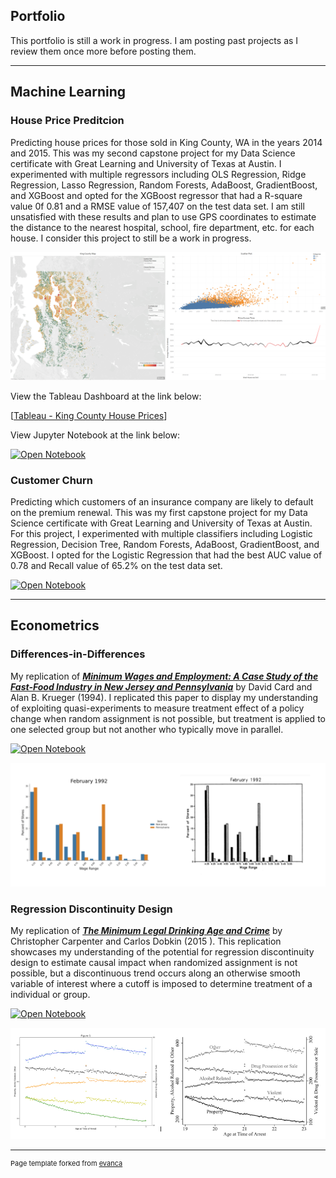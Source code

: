 ## Portfolio

This portfolio is still a work in progress. I am posting past projects as I review them once more before posting them.

---
## Machine Learning

### House Price Preditcion

Predicting house prices for those sold in King County, WA in the years 2014 and 2015. This was my second capstone project for my Data Science certificate with Great Learning and University of Texas at Austin. I experimented with multiple regressors including OLS Regression, Ridge Regression, Lasso Regression, Random Forests, AdaBoost, GradientBoost, and XGBoost and opted for the XGBoost regressor that had a R-square value 0f 0.81 and a RMSE value of 157,407 on the test data set. I am still unsatisfied with these results and plan to use GPS coordinates to estimate the distance to the nearest hospital, school, fire department, etc. for each house. I consider this project to still be a work in progress.

<img src="https://raw.githubusercontent.com/davidhudson88/davidhudson88.github.io/main/Images/Tableau_HousePrices3.png"/>

View the Tableau Dashboard at the link below:

[[Tableau - King County House Prices](https://public.tableau.com/app/profile/david.hudson8014/viz/KingCountyHousePrices_16445348212010/KingCountDashboard?publish=yes)]

View Jupyter Notebook at the link below:

[![Open Notebook](https://img.shields.io/badge/Jupyter-Open_Notebook-blue?logo=Jupyter)](https://nbviewer.org/github/davidhudson88/House_Price_Predictions/blob/main/Capstone_HousingPrices_Final.ipynb)

### Customer Churn

Predicting which customers of an insurance company are likely to default on the premium renewal. This was my first capstone project for my Data Science certificate with Great Learning and University of Texas at Austin. For this project, I experimented with multiple classifiers including Logistic Regression, Decision Tree, Random Forests, AdaBoost, GradientBoost, and XGBoost. I opted for the Logistic Regression that had the best AUC value of 0.78 and Recall value of 65.2% on the test data set.

[![Open Notebook](https://img.shields.io/badge/Jupyter-Open_Notebook-blue?logo=Jupyter)](https://github.com/davidhudson88/Customer_Churning_Classifier/blob/main/Captsone_InsurancePremiumRenewal_Final.ipynb)

---
## Econometrics

### Differences-in-Differences

My replication of [***Minimum Wages and Employment: A Case Study of the Fast-Food Industry in New Jersey and Pennsylvania***](https://davidcard.berkeley.edu/papers/njmin-aer.pdf) by David Card and Alan B. Krueger (1994). I replicated this paper to display my understanding of exploiting quasi-experiments to measure treatment effect of a policy change when random assignment is not possible, but treatment is applied to one selected group but not another who typically move in parallel.

[![Open Notebook](https://img.shields.io/badge/Jupyter-Open_Notebook-blue?logo=Jupyter)](https://github.com/davidhudson88/Difference-in-Differences/blob/main/DiffnDiff.ipynb)

<img src="https://raw.githubusercontent.com/davidhudson88/Difference-in-Differences/main/figure1partareplication.PNG"/>


### Regression Discontinuity Design

My replication of [***The Minimum Legal Drinking Age and Crime***](https://www.ncbi.nlm.nih.gov/pmc/articles/PMC4477871/#SD1) by Christopher Carpenter and Carlos Dobkin (2015 ). This replication showcases my understanding of the potential for regression discontinuity design to estimate causal impact when randomized assignment is not possible, but a discontinuous trend occurs along an otherwise smooth variable of interest where a cutoff is imposed to determine treatment of a individual or group.

[![Open Notebook](https://img.shields.io/badge/Jupyter-Open_Notebook-blue?logo=Jupyter)](https://github.com/davidhudson88/Carpenter_DopkinReplication/blob/main/MLDA%26Crime.ipynb)

<img src="https://raw.githubusercontent.com/davidhudson88/Carpenter_DopkinReplication/main/Images/MLDAandCrimeGraph1.PNG"/>

---
<p style="font-size:11px">Page template forked from <a href="https://github.com/evanca/quick-portfolio">evanca</a></p>
<!-- Remove above link if you don't want to attibute -->

